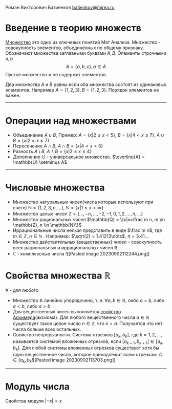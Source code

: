 Роман Викторович Батиенков
batienkov@mirea.ru

# Введение в теорию множеств
[Множество](http://mathhelpplanet.com/static.php?p=mnozhestva) это одно из ключевых понятий Мат Анализа. Множество - совокупность элементов, объединенных по общему признаку. Обозначают множества заглавными буквами $A, B$. Элементы строчными $a, b$
$$A = \{a, b, c\}, a \in A$$
Пустое множество $\emptyset$ не содержит элементов.

Два множества $A$ и $B$ равны если оба множества состоят из одинаковых элементов. Например $A = \{ 1, 2, 3\}, B=\{1, 2, 3\}$. Порядок элементов не важен.

---
# Операции над множествами

- Объединение $A \cup B$, Пример: $A=\{x|2\le x <5\}$, $B = \{x | 4 < x \le 7\}$, $A \cup B = \{x | 2 \le x \le 7\}$
- Пересечение $A \cap B$, $A \cap B = \{x | 4 < x < 5\}$
- Разность $A \setminus B$, $A \backslash B = \{ x | 2 \le x \le 4 \}$
- Дополнение $\mathbb{U}$ - универсальное множество. $\overline{A} = \mathbb{U} \setminus A$

----
# Числовые множества

- Множество натуральных чисел(числа которые используют при счете) $\mathbb{N} = \{1, 2, 3, n, ...\}$, $\mathbb{N} = \{x| 1 \le x < \infty \}$
- Множество целых чисел $\mathbb{Z} = \{\dots, -n,\dots, -2, -1, 0, 1, 2, \dots, n, \dots \}$
- Множество рациональных чисел $\mathbb{Q} = \{x|x=\frac m n, m \in \mathbb{Z}, n \in \mathbb{N}\}$
- Иррациональные числа нельзя представить в виде $\frac m n$, где $m \in \mathbb{Z}$, $n \in \mathbb{N}$ . Например: $\sqrt{2} = 1.41213\dots$, $\pi = 3.41\dots$
- Множество действительных (вещественных) чисел - совокупность всех рациональных и иррациональных чисел $\mathbb{R}$
- $\mathbb{C}$ - комплексные числа
 ![[Pasted image 20230902112244.png]]

# Свойства множества $\mathbb{R}$
$\forall$ - для любого
- Множество $\mathbb{R}$ линейно упорядочено, т. е. $\forall a, b \in \mathbb{R}$, либо $a = b$, либо $a < b$, либо $a > b$
- Для вещественных чисел выполняется [свойство Архимеда](https://wiki5.ru/wiki/Archimedean_property)(аксиома). Для любого вещественного числа $a \in \mathbb{R}$ существует такое целое число $n \in \mathbb{Z}$, что $n > a$. Получается что нет числа больше всех остальных.
- Свойство непрерывности. Система отрезков $[a_k, b_k]$, где $k = 1, 2, \dots$, называется системой вложенных отрезков, если $[a_{k+1}, b_{k+1}]\in[a_k, b_k]$. Для любой системы вложенных отрезков существует хотя бы одно вещественное число, которое принадлежит всем отрезкам. $C \in [a_k, b_k$![[Pasted image 20230902113703.png]]

---
# Модуль числа
Свойства модуля
$|-x| = x$